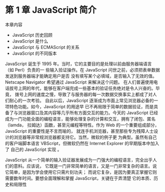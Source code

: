 # 第 1 章 JavaScript 简介

本章内容

* JavaScript 历史回顾
* JavaScript 是什么
* JavaScript 与 ECMAScript 的关系
* JavaScript 的不同版本

JavaScript 诞生于 1995 年。当时，它的主要目的是处理以前由服务器端语言（如 Perl）负责的一 些输入验证操作。在 JavaScript 问世之前，必须把表单数据发送到服务器端才能确定用户是否 没有填写某个必填域，是否输入了无效的值。Netscape Navigator 希望通过 JavaScript 来解决这个问题。 在人们普遍使用电话拔号上网的年代，能够在客户端完成一些基本的验证任务绝对是令人兴奋的。毕竟， 拨号上网的速度之慢，导致了与服务器的每一次数据交换事实上都成了对人们耐心的一次考验。 自此以后，JavaScript 逐渐成为市面上常见浏览器必备的一项特色功能。如今，JavaScript 的用途早 已不再局限于简单的数据验证，而是具备了与浏览器窗口及其内容等几乎所有方面交互的能力。今天的 JavaScript 已经成为一门功能全面的编程语言，能够处理复杂的计算和交互，拥有了闭包、匿名（lamda， 拉姆达）函数，甚至元编程等特性。作为 Web 的一个重要组成部分，JavaScript 的重要性是不言而喻的， 就连手机浏览器，甚至那些专为残障人士设计的浏览器等非常规浏览器都支持它。当然，微软的例子更 为典型。虽然有自己的客户端脚本语言 VBScript，但微软仍然在 Internet Explorer 的早期版本中加入了 自己的 JavaScript 实现  。 

JavaScript 从一个简单的输入验证器发展成为一门强大的编程语言，完全出乎人们的意料。应该说， 它既是一门非常简单的语言，又是一门非常复杂的语言。说它简单，是因为学会使用它只需片刻功夫； 而说它复杂，是因为要真正掌握它则需要数年时间。要想全面理解和掌握 JavaScript，关键在于弄清楚 它的本质、历史和局限性



